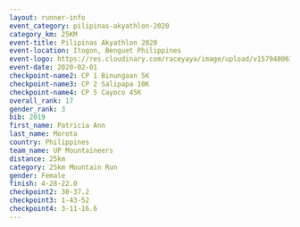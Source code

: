 ```yaml
--- 
layout: runner-info 
event_category: pilipinas-akyathlon-2020 
category_km: 25KM 
event-title: Pilipinas Akyathlon 2020 
event-location: Itogon, Benguet Philippines 
event-logo: https://res.cloudinary.com/raceyaya/image/upload/v1579480618/logo/evil-trails_wm80bv.jpg 
event-date: 2020-02-01 
checkpoint-name2: CP 1 Binungaan 5K 
checkpoint-name3: CP 2 Salipapa 10K 
checkpoint-name4: CP 5 Cayoco 45K 
overall_rank: 17
gender_rank: 3
bib: 2019
first_name: Patricia Ann
last_name: Morota
country: Philippines
team_name: UP Mountaineers
distance: 25km
category: 25km Mountain Run
gender: Female
finish: 4-28-22.0
checkpoint2: 30-37.2
checkpoint3: 1-43-52
checkpoint4: 3-11-16.6
--- 
```

